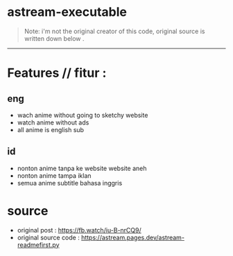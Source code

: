 # astream-executable

> Note: i'm not the original creator of this code, original source is written down below .

***

# Features // fitur :
## eng

- wach anime without going to sketchy website
- watch anime without ads
- all anime is english sub

## id

- nonton anime tanpa ke website website aneh
- nonton anime tampa iklan
- semua anime subtitle bahasa inggris

# source

* original post : https://fb.watch/iu-B-nrCQ9/
* original source code : https://astream.pages.dev/astream-readmefirst.py

